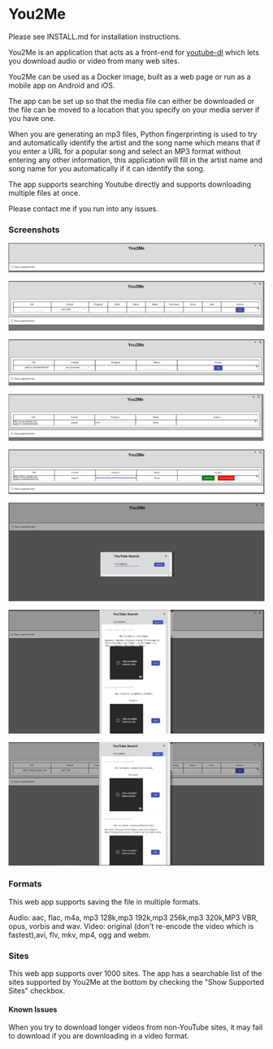 # You2Me 

Please see INSTALL.md for installation instructions.

 You2Me is an application that acts as a front-end for [youtube-dl](https://rg3.github.io/youtube-dl/) which lets you download audio or video from many web sites. 

 You2Me can be used as a Docker image, built as a web page or run as a mobile app on Android and iOS.

The app can be set up so that the media file can either be downloaded or the file can be moved to a location that you specify on your media server if you have one. 

When you are generating an mp3 files, Python fingerprinting is used to try and automatically identify the artist and the song name which means that if you enter a URL for a popular song and select an MP3 format without entering any other information, this application will fill in the artist name and song name for you automatically if it can identify the song.

The app supports searching Youtube directly and supports downloading multiple files at once. 

Please contact me if you run into any issues.

### Screenshots

![Screenshot1](https://raw.githubusercontent.com/SegiH/You2Me/master/screenshots/Screenshot1.png)

![Screenshot2](https://raw.githubusercontent.com/SegiH/You2Me/master/screenshots/Screenshot2.png)

![Screenshot3](https://raw.githubusercontent.com/SegiH/You2Me/master/screenshots/Screenshot3.png)

![Screenshot4](https://raw.githubusercontent.com/SegiH/You2Me/master/screenshots/Screenshot4.png)

![Screenshot5](https://raw.githubusercontent.com/SegiH/You2Me/master/screenshots/Screenshot5.png)

![Screenshot6](https://raw.githubusercontent.com/SegiH/You2Me/master/screenshots/Screenshot6.png)

![Screenshot7](https://raw.githubusercontent.com/SegiH/You2Me/master/screenshots/Screenshot7.png)

![Screenshot8](https://raw.githubusercontent.com/SegiH/You2Me/master/screenshots/Screenshot8.png)


### Formats
This web app supports saving the file in multiple formats.

Audio: aac, flac, m4a, mp3 128k,mp3 192k,mp3 256k,mp3 320k,MP3 VBR, opus, vorbis and wav.
Video: original (don't re-encode the video which is fastest),avi, flv, mkv, mp4, ogg and webm.

### Sites
This web app supports over 1000 sites. The app has a searchable list of the sites supported by You2Me at 
the bottom by checking the "Show Supported Sites" checkbox.

#### Known Issues
When you try to download longer videos from non-YouTube sites, it may fail to download if you are downloading in a video format.